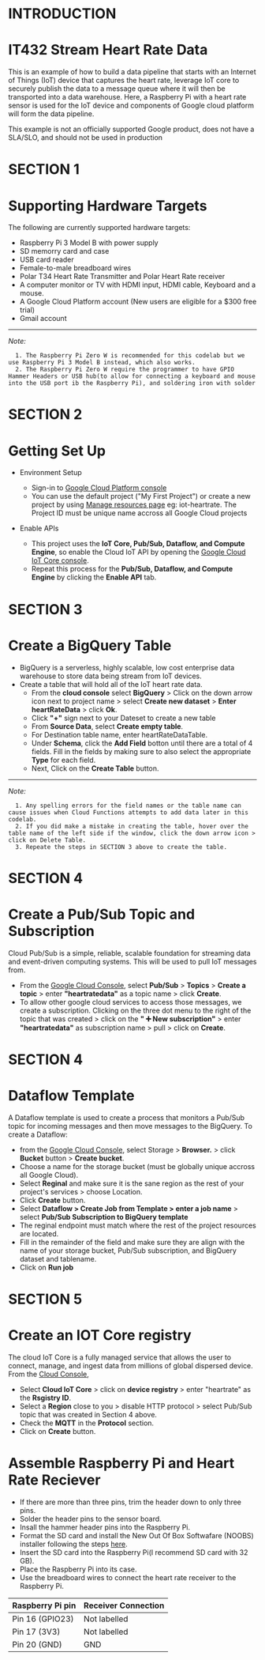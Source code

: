 # INTRODUCTION
# IT432 Stream Heart Rate Data
This is an example of how to build a data pipeline that starts with an Internet of Things (IoT) device that captures the heart rate, leverage IoT core to securely publish the data to a message queue where it will then be transported into a data warehouse. Here, a Raspberry Pi with a heart rate sensor is used for the IoT device and components of Google cloud platform will form the data pipeline.

This example is not an officially supported Google product, does not have a SLA/SLO, and should not be used in production


# SECTION 1
# Supporting Hardware Targets
The following are currently supported hardware targets:
* Raspberry Pi 3 Model B with power supply 
* SD memorry card and case
* USB card reader
* Female-to-male breadboard wires
* Polar T34 Heart Rate Transmitter and Polar Heart Rate receiver
* A computer monitor or TV with HDMI input, HDMI cable, Keyboard and a mouse.
* A Google Cloud Platform account (New users are eligible for a $300 free trial)
* Gmail account

-------------
*Note:*

      1. The Raspberry Pi Zero W is recommended for this codelab but we use Raspberry Pi 3 Model B instead, which also works.
      2. The Raspberry Pi Zero W require the programmer to have GPIO Hammer Headers or USB hub(to allow for connecting a keyboard and mouse into the USB port ib the Raspberry Pi), and soldering iron with solder



# SECTION 2
# Getting Set Up
  - Environment Setup
    * Sign-in to [Google Cloud Platform console](http://console.cloud.google.com/) 
    * You can use the default project ("My First Project") or create a new project by using [Manage resources page](https://console.cloud.google.com/cloud-resource-manager) eg: iot-heartrate. The Project ID must be unique name accross all Google Cloud projects
 
  - Enable APIs
    * This project uses the **IoT Core, Pub/Sub, Dataflow, and Compute Engine**, so enable the Cloud IoT API by opening the [Google Cloud IoT Core console](http://console.cloud.google.com/iot/).
    * Repeat this process for the **Pub/Sub, Dataflow, and Compute Engine** by clicking the **Enable API** tab.
    
     
# SECTION 3
# Create a BigQuery Table
* BigQuery is a serverless, highly scalable, low cost enterprise data warehouse to store data being stream from IoT devices.
* Create a table that will hold all of the IoT heart rate data.
    * From the **cloud console** select **BigQuery** > Click on the down arrow icon next to project name > select **Create new dataset** > **Enter heartRateData** > click **Ok**.
    * Click **"+"** sign next to your Dateset to create a new table
    * From **Source Data**, select **Create empty table**. 
    * For Destination table name, enter heartRateDataTable.
    * Under **Schema**, click the **Add Field** botton until there are a total of 4 fields. Fill in the fields by making sure to also select the appropriate **Type** for each field. 
    * Next, Click on the **Create Table** button.

----------------------------
*Note:* 
 
      1. Any spelling errors for the field names or the table name can cause issues when Cloud Functions attempts to add data later in this codelab.
      2. If you did make a mistake in creating the table, hover over the table name of the left side if the window, click the down arrow icon > click on Delete Table. 
      3. Repeate the steps in SECTION 3 above to create the table.
    
    
 # SECTION 4
 # Create a Pub/Sub Topic and Subscription
   Cloud Pub/Sub is a simple, reliable, scalable foundation for streaming data and event-driven computing systems. This will be used to pull IoT messages from.
   * From the [Google Cloud Console](https://console.cloud.google.com), select **Pub/Sub** > **Topics** > **Create a topic** > enter **"heartratedata"** as a topic name > click **Create**.
   * To allow other google cloud services to access those messages, we create a subscription. Clicking on the three dot menu to the right of the topic that was created > click on the **" :heavy_plus_sign: New subscription"** > enter **"heartratedata"** as subscription name > pull > click on **Create**.
 
    
# SECTION 4 
# Dataflow Template
A Dataflow template is used to create a process that monitors a Pub/Sub topic for incoming messages and then move messages to the BigQuery.
To create a Dataflow: 
* from the [Google Cloud Console](https://console.cloud.google.com), select Storage > **Browser.** > click **Bucket** button > **Create bucket**.
* Choose a name for the storage bucket (must be globally unique accross all Google Cloud).
* Select **Reginal** and make sure it is the sane region as the rest of your project's services > choose Location.
* Click **Create** button.
* Select **Dataflow > Create Job from Template > enter a job name** > select **Pub/Sub Subscription to BigQuery template**
* The reginal endpoint must match where the rest of the project resources are located. 
* Fill in the remainder of the field and make sure they are align with the name of your storage bucket, Pub/Sub subscription, and BigQuery dataset and tablename.
* Click on **Run job**

    
# SECTION 5
# Create an IOT Core registry
The cloud IoT Core is a fully managed service that allows the user to connect, manage, and ingest data from millions of global dispersed device. 
From the [Cloud Console](https://console.cloud.google.com),
* Select **Cloud IoT Core** > click on **device registry** > enter "heartrate" as the **Rsgistry ID**.
* Select a **Region** close to you > disable HTTP protocol > select Pub/Sub topic that was created in Section 4 above.
* Check the **MQTT** in the **Protocol** section. 
* Click on **Create** button.
    
# Assemble Raspberry Pi and Heart Rate Reciever
  * If there are more than three pins, trim the header down to only three pins.
  * Solder the header pins to the sensor board.
  * Insall the hammer header pins into the Raspberry Pi.
  * Format the SD card and install the New Out Of Box Softwafare (NOOBS) installer following the steps [here](https://www.raspberrypi.org/documentation/installation/noobs.md).
  * Insert the SD card into the Raspberry Pi(I recommend SD card with 32 GB).
  * Place the Raspberry Pi into its case.
  * Use the breadboard wires to connect the heart rate receiver to the Raspberry Pi.
 
 
  Raspberry Pi pin  | Receiver Connection 
  ------------------|--------------------
  Pin 16 (GPIO23)   | Not labelled
  Pin 17 (3V3)      | Not labelled
  Pin 20 (GND)      | GND
                    
    
